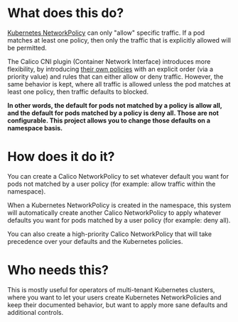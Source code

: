 # What does this do?

[Kubernetes NetworkPolicy](https://kubernetes.io/docs/concepts/services-networking/network-policies/) can only "allow" specific traffic. If a pod matches at least one policy, then only the traffic that is explicitly allowed will be permitted.

The Calico CNI plugin (Container Network Interface) introduces more flexibility, by introducing [their own policies](https://docs.tigera.io/calico/latest/reference/resources/networkpolicy) with an explicit order (via a priority value) and rules that can either allow or deny traffic. However, the same behavior is kept, where all traffic is allowed unless the pod matches at least one policy, then traffic defaults to blocked.

**In other words, the default for pods not matched by a policy is allow all, and the default for pods matched by a policy is deny all. Those are not configurable. This project allows you to change those defaults on a namespace basis.**

# How does it do it?

You can create a Calico NetworkPolicy to set whatever default you want for pods not matched by a user policy (for example: allow traffic within the namespace).

When a Kubernetes NetworkPolicy is created in the namespace, this system will automatically create another Calico NetworkPolicy to apply whatever defaults you want for pods matched by a user policy (for example: deny all).

You can also create a high-priority Calico NetworkPolicy that will take precedence over your defaults and the Kubernetes policies.

# Who needs this?

This is mostly useful for operators of multi-tenant Kubernetes clusters, where you want to let your users create Kubernetes NetworkPolicies and keep their documented behavior, but want to apply more sane defaults and additional controls.
